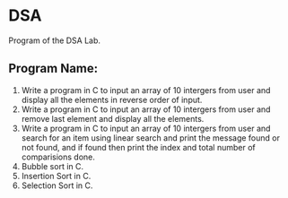 # DSA
Program of the DSA Lab.  
## Program Name:
1. Write a program in C to input an array of 10 intergers from user and display all the elements in reverse order of input.
2. Write a program in C to input an array of 10 intergers from user and remove last element and display all the elements. 
3. Write a program in C to input an array of 10 intergers from user and search for an item using linear search and print the message found or not found,
and if found then print the index and total number of comparisions done.
4. Bubble sort in C.
5. Insertion Sort in C.  
6. Selection Sort in C.
